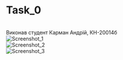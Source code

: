 # Task_0
<br> Виконав студент Карман Андрій, КН-20014б
<br> ![Screenshot_1](https://user-images.githubusercontent.com/85648525/122778951-1dc0fd80-d2b6-11eb-98c2-6523646aebca.png)
<br> ![Screenshot_2](https://user-images.githubusercontent.com/85648525/122779287-6678b680-d2b6-11eb-8f2e-b95c43881032.png)
<br> ![Screenshot_3](https://user-images.githubusercontent.com/85648525/122779328-6ed0f180-d2b6-11eb-9436-6ca625d38d36.png)
